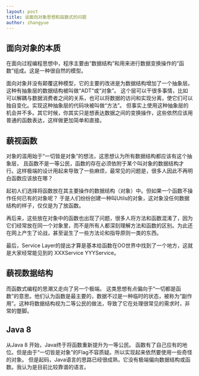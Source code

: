 ```yaml
---
layout: post
title: 谈面向对象思想和函数式的问题
author: zhangyue
---
```


## 面向对象的本质
在面向过程编程思想中，程序主要由“数据结构”和用来进行数据变换操作的“函数”组成。这是一种很自然的模型。

面向对象并没有颠覆这种模型，它的主要的改进是为数据结构增加了一个抽象层。这种有抽象层的数据结构被叫做“ADT”或“对象”。 这个层可以干很多事情，比如可以解耦与数据消费者之间的关系，也可以将数据的访问和实现分离，使它们可以独自变化。实现这种抽象层的代码块被叫做“方法”。 但事实上使用这种抽象层的机会并不多。其它时候，你其实只是想表达数据之间的变换操作，这些依然应该用普通的函数表达，这样做更加简单和直接。

## 藐视函数
对象的滥用始于“一切皆是对象”的想法，这思想认为所有数据结构都应该有这个抽象层， 且函数不是一等公民，函数的存在必须依附于某个叫对象的数据结构才行。这样极端的设计用起来导致了一些麻烦，最常见的问题是，很多人因此不再明白函数应该放在哪？

起初人们选择将函数放在其主要操作的数据结构（对象）中。但如果一个函数不操作任何已有的对象呢？ 于是人们纷纷创建一种叫Utils的对象，这对象没任何数据结构的样子，仅仅是为了放函数。

再后来，这些放在对象中的函数也出现了问题，很多人将方法和函数混淆了，因为它们经常放在同一个对象里，而不是所有人都深刻理解方法和函数的区别。为此还在网上产生了论战，甚至诞生了一些方法论和指导原则一类的东西。

最后，Service Layer的提出才算是基本给函数在OO世界中找到了一个地方，这就是大家经常能见到的 XXXService YYYService。

## 藐视数据结构
而函数式编程的思潮又走向了另一个极端。 这类思想有点偏向于“一切都是函数”的意思。他们认为函数是最主要的，数据不过是一种临时的状态，被称为“副作用”。这种将数据结构视为二等公民的做法，导致了它在处理很常见的需求时，非常的蹩脚。

## Java 8
从Java 8 开始，Java终于将函数重新提升为一等公民。 函数有了自己应有的地位。但是由于“一切皆是对象”的Flag不容质疑。所以实现起来依然要使用一些奇怪的对象。 但是起码，Java语言的思路已经很成熟，它没有极端偏向数据结构或函数。我认为是目前比较靠谱的语言。

